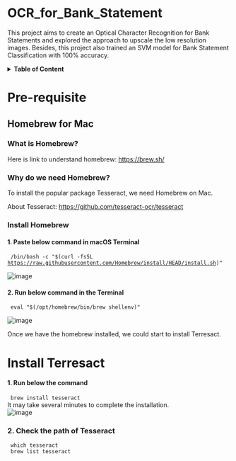 # OCR_for_Bank_Statement
This project aims to create an Optical Character Recognition for Bank Statements and explored the approach to upscale the low resolution images. Besides, this project also trained an SVM model for Bank Statement Classification with 100% accuracy.  

<details>
  <summary><B>Table of Content</B></summary>
  
  1. Overview
  2. [Pre-requisite](#Pre-requisite)
  3. Install Tesseract
  4. OCR for Bank Statements
     * Import Libraries
     * EDA
     * Model Architecture
     * Model Performance
  5. Bank Statement Classfication Model
     * Import Libraries
     * EDA
     * Model Architecture
     * Model Performance
  6. References

</details>

# Pre-requisite  
## Homebrew for Mac  

### What is Homebrew?   
Here is link to understand homebrew: https://brew.sh/ 

### Why do we need Homebrew?  
To install the popular package Tesseract, we need Homebrew on Mac.  

About Tesseract: https://github.com/tesseract-ocr/tesseract

### Install Homebrew
#### 1. Paste below command in macOS Terminal  
<code> /bin/bash -c "$(curl -fsSL https://raw.githubusercontent.com/Homebrew/install/HEAD/install.sh)" </code>

![image](https://user-images.githubusercontent.com/93269907/232903664-eb341c8c-68fb-4289-a5df-6e540d939d39.png)

#### 2. Run below command in the Terminal  
<code> eval "$(/opt/homebrew/bin/brew shellenv)" </code>

![image](https://user-images.githubusercontent.com/93269907/232903939-ca466b60-a4d2-459b-b327-0b42845364f5.png)

Once we have the homebrew installed, we could start to install Terresact.  

# Install Terresact  
#### 1. Run below the command
<code> brew install tesseract </code>  
It may take several minutes to complete the installation.   
![image](https://user-images.githubusercontent.com/93269907/232904805-e74328b7-c444-43d5-bf8d-a7a5d719bdae.png)

### 2. Check the path of Tesseract
<code> which tesseract </code>  
<code> brew list tesseract </code>
